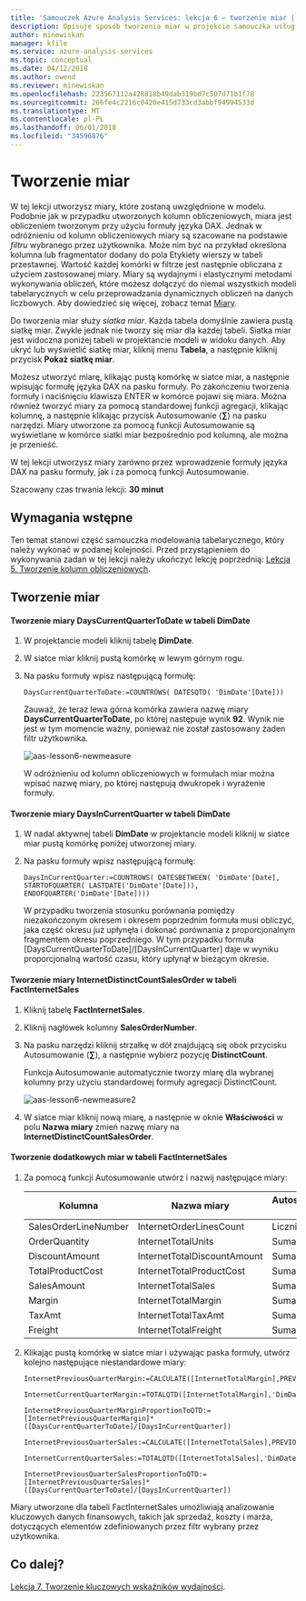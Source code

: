 ```yaml
---
title: 'Samouczek Azure Analysis Services: lekcja 6 — tworzenie miar | Microsoft Docs'
description: Opisuje sposób tworzenia miar w projekcie samouczka usług Azure Analysis Services.
author: minewiskan
manager: kfile
ms.service: azure-analysis-services
ms.topic: conceptual
ms.date: 04/12/2018
ms.author: owend
ms.reviewer: minewiskan
ms.openlocfilehash: 223567112a428818b49dab319bd7c507d71b1f78
ms.sourcegitcommit: 266fe4c2216c0420e415d733cd3abbf94994533d
ms.translationtype: MT
ms.contentlocale: pl-PL
ms.lasthandoff: 06/01/2018
ms.locfileid: "34596876"
---
```

# <a name="create-measures"></a>Tworzenie miar

W tej lekcji utworzysz miary, które zostaną uwzględnione w modelu. Podobnie jak w przypadku utworzonych kolumn obliczeniowych, miara jest obliczeniem tworzonym przy użyciu formuły języka DAX. Jednak w odróżnieniu od kolumn obliczeniowych miary są szacowane na podstawie *filtru* wybranego przez użytkownika. Może nim być na przykład określona kolumna lub fragmentator dodany do pola Etykiety wierszy w tabeli przestawnej. Wartość każdej komórki w filtrze jest następnie obliczana z użyciem zastosowanej miary. Miary są wydajnymi i elastycznymi metodami wykonywania obliczeń, które możesz dołączyć do niemal wszystkich modeli tabelarycznych w celu przeprowadzania dynamicznych obliczeń na danych liczbowych. Aby dowiedzieć się więcej, zobacz temat [Miary](https://docs.microsoft.com/sql/analysis-services/tabular-models/measures-ssas-tabular).
  
Do tworzenia miar służy *siatka miar*. Każda tabela domyślnie zawiera pustą siatkę miar. Zwykle jednak nie tworzy się miar dla każdej tabeli. Siatka miar jest widoczna poniżej tabeli w projektancie modeli w widoku danych. Aby ukryć lub wyświetlić siatkę miar, kliknij menu **Tabela**, a następnie kliknij przycisk **Pokaż siatkę miar**.  
  
Możesz utworzyć miarę, klikając pustą komórkę w siatce miar, a następnie wpisując formułę języka DAX na pasku formuły. Po zakończeniu tworzenia formuły i naciśnięciu klawisza ENTER w komórce pojawi się miara. Można również tworzyć miary za pomocą standardowej funkcji agregacji, klikając kolumnę, a następnie klikając przycisk Autosumowanie (**∑**) na pasku narzędzi. Miary utworzone za pomocą funkcji Autosumowanie są wyświetlane w komórce siatki miar bezpośrednio pod kolumną, ale można je przenieść.  
  
W tej lekcji utworzysz miary zarówno przez wprowadzenie formuły języka DAX na pasku formuły, jak i za pomocą funkcji Autosumowanie.  
  
Szacowany czas trwania lekcji: **30 minut**  
  
## <a name="prerequisites"></a>Wymagania wstępne  
Ten temat stanowi część samouczka modelowania tabelarycznego, który należy wykonać w podanej kolejności. Przed przystąpieniem do wykonywania zadań w tej lekcji należy ukończyć lekcję poprzednią: [Lekcja 5. Tworzenie kolumn obliczeniowych](../tutorials/aas-lesson-5-create-calculated-columns.md).  
  
## <a name="create-measures"></a>Tworzenie miar  
  
#### <a name="to-create-a-dayscurrentquartertodate-measure-in-the-dimdate-table"></a>Tworzenie miary DaysCurrentQuarterToDate w tabeli DimDate  
  
1.  W projektancie modeli kliknij tabelę **DimDate**.  
  
2.  W siatce miar kliknij pustą komórkę w lewym górnym rogu.  
  
3.  Na pasku formuły wpisz następującą formułę:  
  
    ```
    DaysCurrentQuarterToDate:=COUNTROWS( DATESQTD( 'DimDate'[Date])) 
    ```
  
    Zauważ, że teraz lewa górna komórka zawiera nazwę miary **DaysCurrentQuarterToDate**, po której następuje wynik **92**. Wynik nie jest w tym momencie ważny, ponieważ nie został zastosowany żaden filtr użytkownika.
    
      ![aas-lesson6-newmeasure](../tutorials/media/aas-lesson6-newmeasure.png) 
    
    W odróżnieniu od kolumn obliczeniowych w formułach miar można wpisać nazwę miary, po której następują dwukropek i wyrażenie formuły.

  
#### <a name="to-create-a-daysincurrentquarter-measure-in-the-dimdate-table"></a>Tworzenie miary DaysInCurrentQuarter w tabeli DimDate  
  
1.  W nadal aktywnej tabeli **DimDate** w projektancie modeli kliknij w siatce miar pustą komórkę poniżej utworzonej miary.  
  
2.  Na pasku formuły wpisz następującą formułę:  
  
    ```
    DaysInCurrentQuarter:=COUNTROWS( DATESBETWEEN( 'DimDate'[Date], STARTOFQUARTER( LASTDATE('DimDate'[Date])), ENDOFQUARTER('DimDate'[Date])))
    ```
  
    W przypadku tworzenia stosunku porównania pomiędzy niezakończonym okresem i okresem poprzednim formuła musi obliczyć, jaka część okresu już upłynęła i dokonać porównania z proporcjonalnym fragmentem okresu poprzedniego. W tym przypadku formuła [DaysCurrentQuarterToDate]/[DaysInCurrentQuarter] daje w wyniku proporcjonalną wartość czasu, który upłynął w bieżącym okresie.  
  
#### <a name="to-create-an-internetdistinctcountsalesorder-measure-in-the-factinternetsales-table"></a>Tworzenie miary InternetDistinctCountSalesOrder w tabeli FactInternetSales  
  
1.  Kliknij tabelę **FactInternetSales**.   
  
2.  Kliknij nagłówek kolumny **SalesOrderNumber**.  
  
3.  Na pasku narzędzi kliknij strzałkę w dół znajdującą się obok przycisku Autosumowanie (**∑**), a następnie wybierz pozycję **DistinctCount**.  
  
    Funkcja Autosumowanie automatycznie tworzy miarę dla wybranej kolumny przy użyciu standardowej formuły agregacji DistinctCount.  
    
       ![aas-lesson6-newmeasure2](../tutorials/media/aas-lesson6-newmeasure2.png)
  
4.  W siatce miar kliknij nową miarę, a następnie w oknie **Właściwości** w polu **Nazwa miary** zmień nazwę miary na **InternetDistinctCountSalesOrder**. 
 
  
#### <a name="to-create-additional-measures-in-the-factinternetsales-table"></a>Tworzenie dodatkowych miar w tabeli FactInternetSales  
  
1.  Za pomocą funkcji Autosumowanie utwórz i nazwij następujące miary:  

    |Kolumna|Nazwa miary|Autosumowanie (∑)|Formuła|  
    |----------------|----------|-----------------|-----------|  
    |SalesOrderLineNumber|InternetOrderLinesCount|Licznik|=COUNTA([SalesOrderLineNumber])|  
    |OrderQuantity|InternetTotalUnits|Suma|=SUM([OrderQuantity])|  
    |DiscountAmount|InternetTotalDiscountAmount|Suma|=SUM([DiscountAmount])|  
    |TotalProductCost|InternetTotalProductCost|Suma|=SUM([TotalProductCost])|  
    |SalesAmount|InternetTotalSales|Suma|=SUM([SalesAmount])|  
    |Margin|InternetTotalMargin|Suma|=SUM([Margin])|  
    |TaxAmt|InternetTotalTaxAmt|Suma|=SUM([TaxAmt])|  
    |Freight|InternetTotalFreight|Suma|=SUM([Freight])|  
  
2.  Klikając pustą komórkę w siatce miar i używając paska formuły, utwórz kolejno następujące niestandardowe miary:  
  
      ```
      InternetPreviousQuarterMargin:=CALCULATE([InternetTotalMargin],PREVIOUSQUARTER('DimDate'[Date]))
      ```
      
      ```
      InternetCurrentQuarterMargin:=TOTALQTD([InternetTotalMargin],'DimDate'[Date])
      ```
  
      ```
      InternetPreviousQuarterMarginProportionToQTD:=[InternetPreviousQuarterMargin]*([DaysCurrentQuarterToDate]/[DaysInCurrentQuarter])
      ```
  
      ```
      InternetPreviousQuarterSales:=CALCULATE([InternetTotalSales],PREVIOUSQUARTER('DimDate'[Date]))
      ```
  
      ```
      InternetCurrentQuarterSales:=TOTALQTD([InternetTotalSales],'DimDate'[Date])
      ```
      
      ```
      InternetPreviousQuarterSalesProportionToQTD:=[InternetPreviousQuarterSales]*([DaysCurrentQuarterToDate]/[DaysInCurrentQuarter])
      ```
  
Miary utworzone dla tabeli FactInternetSales umożliwiają analizowanie kluczowych danych finansowych, takich jak sprzedaż, koszty i marża, dotyczących elementów zdefiniowanych przez filtr wybrany przez użytkownika.  
  
## <a name="whats-next"></a>Co dalej?
[Lekcja 7. Tworzenie kluczowych wskaźników wydajności](../tutorials/aas-lesson-7-create-key-performance-indicators.md).  

  
